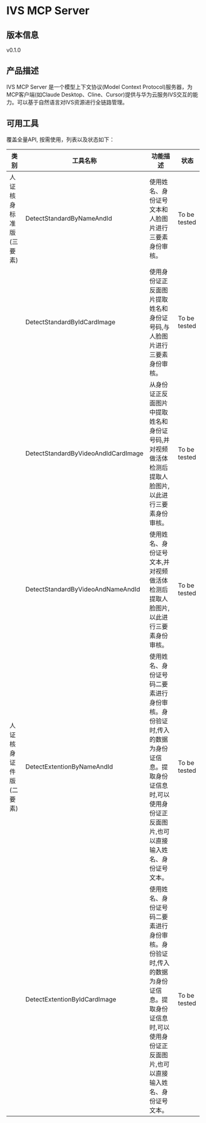 # IVS MCP Server 

## 版本信息
v0.1.0

## 产品描述

IVS MCP Server 是一个模型上下文协议(Model Context Protocol)服务器，为MCP客户端(如Claude Desktop、Cline、Cursor)提供与华为云服务IVS交互的能力。可以基于自然语言对IVS资源进行全链路管理。

## 可用工具
覆盖全量API, 按需使用，列表以及状态如下：

| 类别 | 工具名称 | 功能描述 | 状态 |
| --- | --- | --- | --- |
| 人证核身标准版(三要素) | DetectStandardByNameAndId | 使用姓名、身份证号文本和人脸图片进行三要素身份审核。 | To be tested |
|  | DetectStandardByIdCardImage | 使用身份证正反面图片提取姓名和身份证号码,与人脸图片进行三要素身份审核。 | To be tested |
|  | DetectStandardByVideoAndIdCardImage | 从身份证正反面图片中提取姓名和身份证号码,并对视频做活体检测后提取人脸图片,以此进行三要素身份审核。 | To be tested |
|  | DetectStandardByVideoAndNameAndId | 使用姓名、身份证号文本,并对视频做活体检测后提取人脸图片,以此进行三要素身份审核。 | To be tested |
| 人证核身证件版(二要素) | DetectExtentionByNameAndId | 使用姓名、身份证号码二要素进行身份审核。身份验证时,传入的数据为身份证信息。提取身份证信息时,可以使用身份证正反面图片,也可以直接输入姓名、身份证号文本。 | To be tested |
|  | DetectExtentionByIdCardImage | 使用姓名、身份证号码二要素进行身份审核。身份验证时,传入的数据为身份证信息。提取身份证信息时,可以使用身份证正反面图片,也可以直接输入姓名、身份证号文本。 | To be tested |
